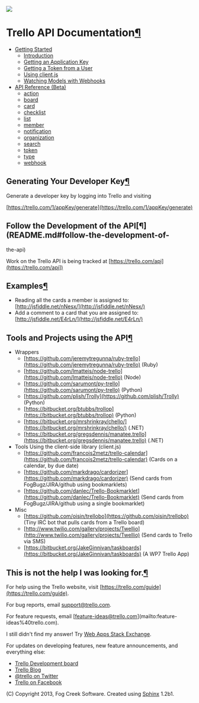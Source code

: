 [![](https://d2isj6rbqore70.cloudfront.net/trellogo-docs.png)](README.md#)

# Trello API Documentation[¶](README.md#trello-api-documentation)

  * [Getting Started](gettingstarted/index.html.md)
    * [Introduction](gettingstarted/index.html.md#introduction)
    * [Getting an Application Key](gettingstarted/index.html.md#getting-an-application-key)
    * [Getting a Token from a User](gettingstarted/index.html.md#getting-a-token-from-a-user)
    * [Using client.js](gettingstarted/index.html.md#using-client-js)
    * [Watching Models with Webhooks](gettingstarted/index.html.md#watching-models-with-webhooks)
  * [API Reference (Beta)](api/index.html.md)
    * [action](api/action/index.html.md)
    * [board](api/board/index.html.md)
    * [card](api/card/index.html.md)
    * [checklist](api/checklist/index.html.md)
    * [list](api/list/index.html.md)
    * [member](api/member/index.html.md)
    * [notification](api/notification/index.html.md)
    * [organization](api/organization/index.html.md)
    * [search](api/search/index.html.md)
    * [token](api/token/index.html.md)
    * [type](api/type/index.html.md)
    * [webhook](api/webhook/index.html.md)

## Generating Your Developer Key[¶](README.md#generating-your-developer-key)

Generate a developer key by logging into Trello and visiting

[https://trello.com/1/appKey/generate](https://trello.com/1/appKey/generate)

## Follow the Development of the API[¶](README.md#follow-the-development-of-
the-api)

Work on the Trello API is being tracked at [https://trello.com/api](https://trello.com/api])

## Examples[¶](README.md#examples)

  * Reading all the cards a member is assigned to: [http://jsfiddle.net/nNesx/](http://jsfiddle.net/nNesx/)
  * Add a comment to a card that you are assigned to: [http://jsfiddle.net/E4rLn/](http://jsfiddle.net/E4rLn/)

## Tools and Projects using the API[¶](README.md#tools-and-projects-using-the-api)

  * Wrappers
    * [https://github.com/jeremytregunna/ruby-trello](https://github.com/jeremytregunna/ruby-trello) (Ruby)
    * [https://github.com/lmatteis/node-trello](https://github.com/lmatteis/node-trello) (Node)
    * [https://github.com/sarumont/py-trello](https://github.com/sarumont/py-trello) (Python)
    * [https://github.com/plish/Trolly](https://github.com/plish/Trolly) (Python)
    * [https://bitbucket.org/btubbs/trollop](https://bitbucket.org/btubbs/trollop) (Python)
    * [https://bitbucket.org/mrshrinkray/chello/](https://bitbucket.org/mrshrinkray/chello/) (.NET)
    * [https://bitbucket.org/gregsdennis/manatee.trello](https://bitbucket.org/gregsdennis/manatee.trello) (.NET)
  * Tools Using the client-side library (client.js)
    * [https://github.com/francois2metz/trello-calendar](https://github.com/francois2metz/trello-calendar) (Cards on a calendar, by due date)
    * [https://github.com/markdrago/cardorizer](https://github.com/markdrago/cardorizer) (Send cards from FogBugz/JIRA/github using bookmarklets)
    * [https://github.com/danlec/Trello-Bookmarklet](https://github.com/danlec/Trello-Bookmarklet) (Send cards from FogBugz/JIRA/github using a single bookmarklet)
  * Misc
    * [https://github.com/oisin/trellobo](https://github.com/oisin/trellobo) (Tiny IRC bot that pulls cards from a Trello board)
    * [http://www.twilio.com/gallery/projects/Twellio](http://www.twilio.com/gallery/projects/Twellio) (Send cards to Trello via SMS)
    * [https://bitbucket.org/JakeGinnivan/taskboards](https://bitbucket.org/JakeGinnivan/taskboards) (A WP7 Trello App)

## This is not the help I was looking for.[¶](README.md#this-is-not-the-help-i-was-looking-for)

For help using the Trello website, visit [https://trello.com/guide](https://trello.com/guide).

For bug reports, email [support@trello.com](mailto:support%40trello.com).

For feature requests, email [feature-ideas@trello.com](mailto:feature-
ideas%40trello.com).

I still didn't find my answer! Try [Web Apps Stack
Exchange](http://webapps.stackexchange.com).

For updates on developing features, new feature announcements, and everything
else:

  * [Trello Development board](http://trello.com/board/trello-development/4d5ea62fd76aa1136000000c)
  * [Trello Blog](http://blog.trello.com)
  * [@trello on Twitter](https://twitter.com/trello)
  * [Trello on Facebook](https://facebook.com/trelloapp)

(C) Copyright 2013, Fog Creek Software. Created using
[Sphinx](http://sphinx.pocoo.org/) 1.2b1.

